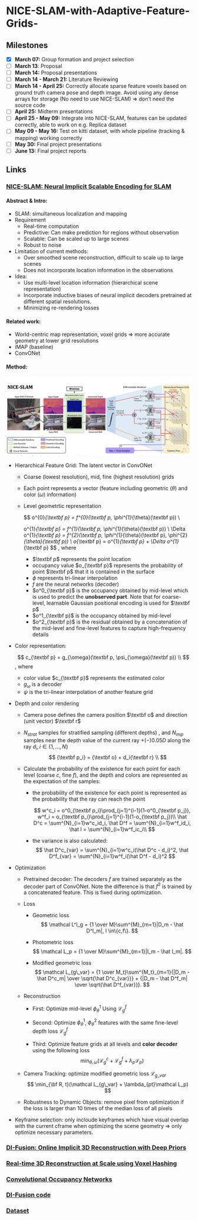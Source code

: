 # NICE-SLAM-with-Adaptive-Feature-Grids-

## Milestones

- [x] **March 07:** Group formation and project selection
- [ ] **March 13**: Proposal
- [ ] **March 14:** Proposal presentations
- [ ] **March 14 - March 21:** Literature Reviewing
- [ ] **March 14 - April 25:** Correctly allocate sparse feature voxels based on ground truth camera pose and depth image. Avoid using any dense arrays for storage (No need to use NICE-SLAM) => don’t need the source code
- [ ] **April 25:** Midterm presentations
- [ ] **April 25 - May 09:** Integrate into NICE-SLAM, features can be updated correctly, able to work on e.g. Replica dataset
- [ ] **May 09 - May 16:** Test on kitti dataset, with whole pipeline (tracking & mapping) working correctly
- [ ] **May 30:** Final project presentations
- [ ] **June 13:** Final project reports

## Links

### [NICE-SLAM: Neural Implicit Scalable Encoding for SLAM](https://pengsongyou.github.io/media/nice-slam/NICE-SLAM.pdf)

#### **Abstract & Intro**: 

* SLAM: simultaneous localization and mapping
* Requirement
  * Real-time computation
  * Predictive: Can make prediction for regions without observation
  * Scalable: Can be scaled up to large scenes
  * Robust to noise
* Limitation of current methods: 
  * Over smoothed scene reconstruction, difficult to scale up to large scenes
  * Does not incorporate location information in the observations
* Idea: 
  * Use multi-level location information (hierarchical scene representation)
  * Incorporate inductive biases of neural implicit decoders pretrained at different spatial resolutions. 
  * Minimizing re-rendering losses

#### **Related work**:

* World-centric map representation, voxel grids => more accurate geometry at lower grid resolutions
* iMAP (baseline)
* ConvONet

#### **Method**:

![Screen Shot 2022-03-11 at 5.19.22 PM](assets/slam.png)

* Hierarchical Feature Grid: The latent vector in ConvONet

  * Coarse (lowest resolution), mid, fine (highest resolution) grids

  * Each point represents a vector (feature including geometric ($\theta$) and color ($\omega$) information)

  * Level geometrtic representation
    
    $$
    o^{0}_{\textbf p} = f^{0}(\textbf p, \phi^{1}_{\theta}(\textbf p)) \\
    
    o^{1}_{\textbf p} = f^{1}(\textbf p, \phi^{1}_{\theta}(\textbf p)) \\
    \Delta o^{1}_{\textbf p} = f^{2}(\textbf p, \phi^{1}_{\theta}(\textbf p), \phi^{2}_{\theta}(\textbf p)) \\
    o_{\textbf p} = o^{1}_{\textbf p} + \Delta o^{1}_{\textbf p}
    $$
    , where 

    * $\textbf p$ represents the point location
    * occupancy value $o_{\textbf p}$ represents the probability of point $\textbf p$ that it is contained in the surface
    * $\phi$ represents tri-linear interpolation
    * $f$ are the neural networks (decoder)
    * $o^0_{\textbf p}$ is the occupancy obtained by mid-level which is used to predict the **unobserved part**. Note that for coarse-level, learnable Gaussian positional encoding is used for $\textbf p$ 
    * $o^1_{\textbf p}$ is the occupancy obtained by mid-level
    * $o^2_{\textbf p}$ is the residual obtained by a concatenation of the mid-level and fine-level features to capture high-frequency details

* Color representation: 
  
  $$
  c_{\textbf p} = g_{\omega}(\textbf p, \psi_{\omega}(\textbf p)) \\
  $$
  , where 

  * color value $c_{\textbf p}$ represents the estimated color
  * $g_{\omega}$ is a decoder
  * $\psi$ is the tri-linear interpolation of another feature grid

* Depth and color rendering

  * Camera pose defines the camera position $\textbf o$ and direction (unit vector) $\textbf r$

  * $N_{strat}$ samples for stratified sampling (different depths) , and $N_{imp}$ samples near the depth value of the current ray $+(-)0.05D$ along the ray $d_i, i \in \{1,...,N\}$
    $$
    {\textbf p_i} = {\textbf o} + d_i{\textbf r} \\
    $$

  * Calculate the probability of the existence for each point for each level (coarse $c$, fine $f$), and the depth and colors are represented as the expectation of the samples: 

    * the probability of the existence for each point is represented as the probability that the ray can reach the point

      $$
      w^c_i = o^0_{\textbf p_i}\prod_{j=1}^{i-1}(1-o^0_{\textbf p_j}), w^f_i = o_{\textbf p_i}\prod_{j=1}^{i-1}(1-o_{\textbf p_j})\\
      \hat D^c = \sum^{N}_{i=1}w^c_id_i, \hat D^f = \sum^{N}_{i=1}w^f_id_i, \hat I = \sum^{N}_{i=1}w^f_ic_i\\
      $$

    * the variance is also calculated:
        $$
        \hat D^c_{var} = \sum^{N}_{i=1}w^c_i(\hat D^c - d_i)^2, \hat D^f_{var} = \sum^{N}_{i=1}w^f_i(\hat D^f - d_i)^2
        $$

* Optimization

  * Pretrained decoder: The decoders $f$ are trained separately as the decoder part of ConvONet. Note the difference is that $f^2$ is trained by a concatenated feature.  This is fixed during optimization.

  * Loss

    * Geometric loss
      $$
      \mathcal L^l_g = {1 \over M}\sum^{M}_{m=1}|D_m - \hat D^l_m|, l \in\{c,f\}.
      $$

    * Photometric loss
      $$
      \mathcal L_p = {1 \over M}\sum^{M}_{m=1}|I_m - \hat I_m|.
      $$
      
    * Modified geometric loss
      $$
      \mathcal L_{g\_var} = {1 \over M_t}\sum^{M_t}_{m=1}{|D_m - \hat D^c_m| \over \sqrt{\hat D^c_{var}}} + {|D_m - \hat D^f_m| \over \sqrt{\hat D^f_{var}}}.
      $$
    
  * Reconstruction
  
    * First: Optimize mid-level $\phi^1_{\theta}$ Using $\mathcal L^f_g$ 
  
    * Second: Optimize $\phi^1_{\theta}$, $\phi^2_{\theta}$ features with the same fine-level depth loss $\mathcal{L}^f_g$ 
  
    * Third: Optimize feature grids at all levels and **color decoder** using the following loss
      $$
      \min_{\theta, \omega}(\mathcal L^c_g + \mathcal L^f_g + \lambda_p\mathcal L_p)
      $$
  
  * Camera Tracking: optimize modified geometric loss $\mathcal L_{g\_var}$ 
    $$
    \min_{\bf R, t}(\mathcal L_{g\_var} + \lambda_{pt}\mathcal L_p)
    $$
  
  * Robustness to Dynamic Objects: remove pixel from optimization if the loss is larger than 10 times of the median loss of all pixels
  
* Keyframe selection: only incloude keyframes which have visual overlap with the current cframe when optimizing the scene geometry => only optimize necessary parameters. 


### [DI-Fusion: Online Implicit 3D Reconstruction with Deep Priors](https://arxiv.org/pdf/2012.05551.pdf)

### [Real-time 3D Reconstruction at Scale using Voxel Hashing](https://niessnerlab.org/papers/2013/4hashing/niessner2013hashing.pdf)

### [Convolutional Occupancy Networks](https://arxiv.org/pdf/2003.04618.pdf)

### [DI-Fusion code](https://github.com/huangjh-pub/di-fusion)

### [Dataset](http://www.cvlibs.net/datasets/kitti/index.php) 



